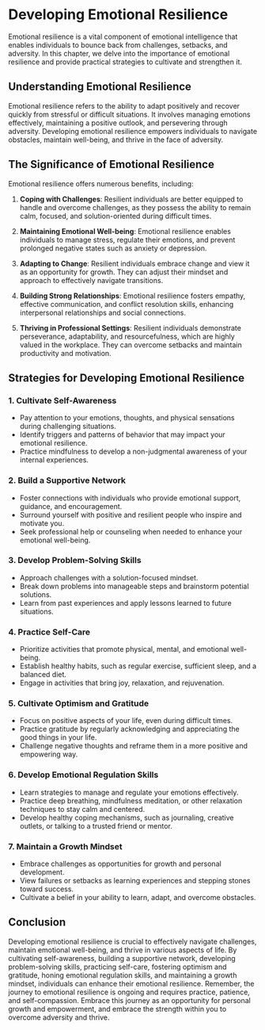 Developing Emotional Resilience
========================================

Emotional resilience is a vital component of emotional intelligence that enables individuals to bounce back from challenges, setbacks, and adversity. In this chapter, we delve into the importance of emotional resilience and provide practical strategies to cultivate and strengthen it.

Understanding Emotional Resilience
----------------------------------

Emotional resilience refers to the ability to adapt positively and recover quickly from stressful or difficult situations. It involves managing emotions effectively, maintaining a positive outlook, and persevering through adversity. Developing emotional resilience empowers individuals to navigate obstacles, maintain well-being, and thrive in the face of adversity.

The Significance of Emotional Resilience
----------------------------------------

Emotional resilience offers numerous benefits, including:

1. **Coping with Challenges**: Resilient individuals are better equipped to handle and overcome challenges, as they possess the ability to remain calm, focused, and solution-oriented during difficult times.

2. **Maintaining Emotional Well-being**: Emotional resilience enables individuals to manage stress, regulate their emotions, and prevent prolonged negative states such as anxiety or depression.

3. **Adapting to Change**: Resilient individuals embrace change and view it as an opportunity for growth. They can adjust their mindset and approach to effectively navigate transitions.

4. **Building Strong Relationships**: Emotional resilience fosters empathy, effective communication, and conflict resolution skills, enhancing interpersonal relationships and social connections.

5. **Thriving in Professional Settings**: Resilient individuals demonstrate perseverance, adaptability, and resourcefulness, which are highly valued in the workplace. They can overcome setbacks and maintain productivity and motivation.

Strategies for Developing Emotional Resilience
----------------------------------------------

### 1. **Cultivate Self-Awareness**

* Pay attention to your emotions, thoughts, and physical sensations during challenging situations.
* Identify triggers and patterns of behavior that may impact your emotional resilience.
* Practice mindfulness to develop a non-judgmental awareness of your internal experiences.

### 2. **Build a Supportive Network**

* Foster connections with individuals who provide emotional support, guidance, and encouragement.
* Surround yourself with positive and resilient people who inspire and motivate you.
* Seek professional help or counseling when needed to enhance your emotional well-being.

### 3. **Develop Problem-Solving Skills**

* Approach challenges with a solution-focused mindset.
* Break down problems into manageable steps and brainstorm potential solutions.
* Learn from past experiences and apply lessons learned to future situations.

### 4. **Practice Self-Care**

* Prioritize activities that promote physical, mental, and emotional well-being.
* Establish healthy habits, such as regular exercise, sufficient sleep, and a balanced diet.
* Engage in activities that bring joy, relaxation, and rejuvenation.

### 5. **Cultivate Optimism and Gratitude**

* Focus on positive aspects of your life, even during difficult times.
* Practice gratitude by regularly acknowledging and appreciating the good things in your life.
* Challenge negative thoughts and reframe them in a more positive and empowering way.

### 6. **Develop Emotional Regulation Skills**

* Learn strategies to manage and regulate your emotions effectively.
* Practice deep breathing, mindfulness meditation, or other relaxation techniques to stay calm and centered.
* Develop healthy coping mechanisms, such as journaling, creative outlets, or talking to a trusted friend or mentor.

### 7. **Maintain a Growth Mindset**

* Embrace challenges as opportunities for growth and personal development.
* View failures or setbacks as learning experiences and stepping stones toward success.
* Cultivate a belief in your ability to learn, adapt, and overcome obstacles.

Conclusion
----------

Developing emotional resilience is crucial to effectively navigate challenges, maintain emotional well-being, and thrive in various aspects of life. By cultivating self-awareness, building a supportive network, developing problem-solving skills, practicing self-care, fostering optimism and gratitude, honing emotional regulation skills, and maintaining a growth mindset, individuals can enhance their emotional resilience. Remember, the journey to emotional resilience is ongoing and requires practice, patience, and self-compassion. Embrace this journey as an opportunity for personal growth and empowerment, and embrace the strength within you to overcome adversity and thrive.
